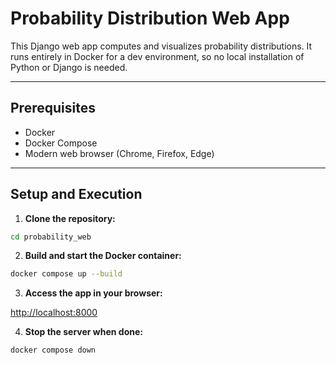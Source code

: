 # Probability Distribution Web App

This Django web app computes and visualizes probability distributions. It runs entirely in Docker for a dev environment, so no local installation of Python or Django is needed.

---

## Prerequisites

- Docker
- Docker Compose
- Modern web browser (Chrome, Firefox, Edge)

---

## Setup and Execution

1. **Clone the repository:**

```bash
cd probability_web
```

2. **Build and start the Docker container:**

```bash
docker compose up --build
```

3. **Access the app in your browser:**

[http://localhost:8000](http://localhost:8000/)

4. **Stop the server when done:**

```bash
docker compose down
```



